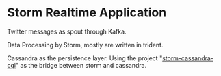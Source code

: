 # Storm Realtime Application

Twitter messages as spout through Kafka.

Data Processing by Storm, mostly are written in trident.

Cassandra as the persistence layer. Using the project "[storm-cassandra-cql](https://github.com/hmsonline/storm-cassandra-cql/tree/storm-cassandra-cql-0.3.10)" as the bridge between storm and cassandra.
